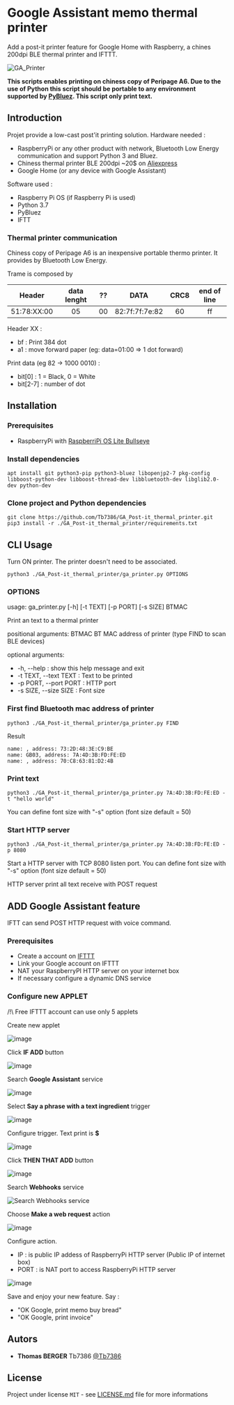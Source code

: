 # Google Assistant memo thermal printer
Add a post-it printer feature for Google Home with Raspberry, a chines 200dpi BLE thermal printer and IFTTT.

![GA_Printer](https://user-images.githubusercontent.com/59627714/142873517-01c6a2e7-8d10-43d4-815c-9df0b648dd9d.png)


**This scripts enables printing on chiness copy of Peripage A6. Due to the use of Python this script should be portable to any environment supported by [PyBluez](https://github.com/pybluez/pybluez). This script only print text.**

## Introduction
Projet provide a low-cast post'it printing solution.
Hardware needed :
 - RaspberryPi or any other product with network, Bluetooth Low Energy communication and support Python 3 and Bluez.
 - Chiness thermal printer BLE 200dpi ~20$ on [Aliexpress](https://fr.aliexpress.com/item/1005003351851277.html)
 - Google Home (or any device with Google Assistant)

Software used :
 - Raspberry Pi OS (if Raspberry Pi is used)
 - Python 3.7
 - PyBluez
 - IFTT

### Thermal printer communication
Chiness copy of Peripage A6 is an inexpensive portable thermo printer. It provides by Bluetooth Low Energy.

Trame is composed by

| Header      | data lenght | ?? | DATA           | CRC8 | end of line |
|:------:     |:-----------:|:--:|:----:          |:----:|:-----------:| 
| 51:78:XX:00 | 05          | 00 | 82:7f:7f:7e:82 | 60   | ff          |   


Header XX :
   - bf : Print 384 dot
   - a1 : move forward paper (eg: data=01:00 => 1 dot forward)

Print data (eg 82 -> 1000 0010) :
  - bit[0] : 1 = Black, 0 = White
  - bit[2-7] : number of dot

## Installation

### Prerequisites

 - RaspberryPi with [RaspberriPi OS Lite Bullseye](https://downloads.raspberrypi.org/raspios_lite_armhf/images/raspios_lite_armhf-2021-11-08/2021-10-30-raspios-bullseye-armhf-lite.zip)

### Install dependencies
```
apt install git python3-pip python3-bluez libopenjp2-7 pkg-config libboost-python-dev libboost-thread-dev libbluetooth-dev libglib2.0-dev python-dev
```
### Clone project and Python dependencies
```
git clone https://github.com/Tb7386/GA_Post-it_thermal_printer.git
pip3 install -r ./GA_Post-it_thermal_printer/requirements.txt
```
## CLI Usage

Turn ON printer. The printer doesn't need to be associated.

```
python3 ./GA_Post-it_thermal_printer/ga_printer.py OPTIONS
```

### OPTIONS

usage: ga_printer.py [-h] [-t TEXT] [-p PORT] [-s SIZE] BTMAC

Print an text to a thermal printer

positional arguments:
  BTMAC                 BT MAC address of printer (type FIND to scan BLE devices)

optional arguments:
 - -h, --help :           show this help message and exit
 - -t TEXT, --text TEXT : Text to be printed
 - -p PORT, --port PORT : HTTP port
 - -s SIZE, --size SIZE : Font size

### First find Bluetooth mac address of printer

```
python3 ./GA_Post-it_thermal_printer/ga_printer.py FIND
```
Result
```
name: , address: 73:2D:48:3E:C9:BE
name: GB03, address: 7A:4D:3B:FD:FE:ED
name: , address: 70:C8:63:81:D2:4B
```

### Print text

```
python3 ./GA_Post-it_thermal_printer/ga_printer.py 7A:4D:3B:FD:FE:ED -t "hello world"
```

You can define font size with "-s" option (font size default = 50)

### Start HTTP server

```
python3 ./GA_Post-it_thermal_printer/ga_printer.py 7A:4D:3B:FD:FE:ED -p 8080
```
Start a HTTP server with TCP 8080 listen port.
You can define font size with "-s" option (font size default = 50)

HTTP server print all text receive with POST request

## ADD Google Assistant feature

IFTT can send POST HTTP request with voice command.

### Prerequisites

 - Create a account on [IFTTT](https://ifttt.com/login)
 - Link your Google account on IFTTT
 - NAT your RaspberryPI HTTP server on your internet box
 - If necessary configure a dynamic DNS service 

### Configure new APPLET

/!\ Free IFTTT account can use only 5 applets

Create new applet

![image](https://user-images.githubusercontent.com/59627714/143013433-462a681a-71fc-4f9d-9cdb-4f20f632a5cd.png)

Click  **IF ADD** button

![image](https://user-images.githubusercontent.com/59627714/143013476-1e40b576-0b78-4e60-b669-5e593a503f2f.png)

Search **Google Assistant** service

![image](https://user-images.githubusercontent.com/59627714/143013559-3c1067b4-948a-49e2-9a1f-27ea77888d14.png)

Select **Say a phrase with a text ingredient** trigger

![image](https://user-images.githubusercontent.com/59627714/143013682-146ca039-15f3-4528-8ec7-2e27fad6339b.png)

Configure trigger. Text print is **$**

![image](https://user-images.githubusercontent.com/59627714/143013756-a86d2765-a805-4a89-bf90-65fcf54026b0.png)

Click **THEN THAT ADD** button

![image](https://user-images.githubusercontent.com/59627714/143013782-40582f66-95e1-4a34-b8c4-a96f59791454.png)

Search **Webhooks** service

![Search **Webhooks** service](https://user-images.githubusercontent.com/59627714/143013839-e60b5a4f-95dc-4903-8737-7aa09f609ce5.png)

Choose **Make a web request** action

![image](https://user-images.githubusercontent.com/59627714/143013877-c2420ebe-142c-4ade-8363-ee133e39f352.png)

Configure action. 
 - IP : is public IP addess of RaspberryPi HTTP server (Public IP of internet box)
 - PORT : is NAT port to access RaspberryPi HTTP server

![image](https://user-images.githubusercontent.com/59627714/143013975-bddbcb1b-9ce0-46e6-beaf-557baecdf9aa.png)


Save and enjoy your new feature. 
Say :
 - "OK Google, print memo buy bread"
 - "OK Google, print invoice"

## Autors

* **Thomas BERGER** Tb7386 [@Tb7386](https://github.com/Tb7386)

## License

Project under license ``MIT`` - see [LICENSE.md](LICENSE.md) file for more informations

